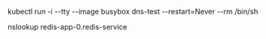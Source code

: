 kubectl run -i --tty --image busybox dns-test --restart=Never --rm /bin/sh 

nslookup redis-app-0.redis-service